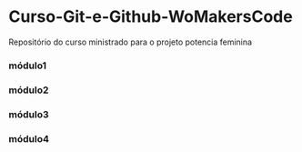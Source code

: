 # Curso-Git-e-Github-WoMakersCode
Repositório do curso ministrado para o projeto potencia feminina


### módulo1
### módulo2
### módulo3
### módulo4








